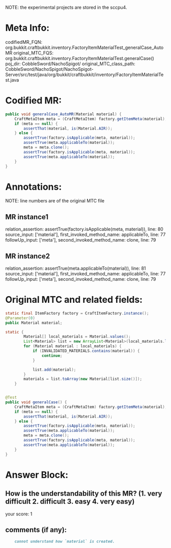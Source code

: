 NOTE: the experimental projects are stored in the sccpu4.

# Meta Info:
codifiedMR_FQN:
org.bukkit.craftbukkit.inventory.FactoryItemMaterialTest_generalCase_AutoMR
original_MTC_FQS:
org.bukkit.craftbukkit.inventory.FactoryItemMaterialTest.generalCase()
poj_dir:
CobbleSword/NachoSpigot/
original_MTC_class_path:
CobbleSword/NachoSpigot/NachoSpigot-Server/src/test/java/org/bukkit/craftbukkit/inventory/FactoryItemMaterialTest.java

# Codified MR:
```java
public void generalCase_AutoMR(Material material) {
    CraftMetaItem meta = (CraftMetaItem) factory.getItemMeta(material);
    if (meta == null) {
        assertThat(material, is(Material.AIR));
    } else {
        assertTrue(factory.isApplicable(meta, material));
        assertTrue(meta.applicableTo(material));
        meta = meta.clone();
        assertTrue(factory.isApplicable(meta, material));
        assertTrue(meta.applicableTo(material));
    }
}
```

# Annotations:
NOTE: line numbers are of the original MTC file
## MR instance1
relation_assertion: assertTrue(factory.isApplicable(meta, material)), line: 80 
source_input: ['material'], first_invoked_method_name: applicableTo, line: 77 
followUp_input: ['meta'], second_invoked_method_name: clone, line: 79 
## MR instance2
relation_assertion: assertTrue(meta.applicableTo(material)), line: 81 
source_input: ['material'], first_invoked_method_name: applicableTo, line: 77 
followUp_input: ['meta'], second_invoked_method_name: clone, line: 79 


# Original MTC and related fields:
```java
static final ItemFactory factory = CraftItemFactory.instance();
@Parameter(0)
public Material material;

static {
        Material[] local_materials = Material.values();
        List<Material> list = new ArrayList<Material>(local_materials.length);
        for (Material material : local_materials) {
            if (INVALIDATED_MATERIALS.contains(material)) {
                continue;
            }

            list.add(material);
        }
        materials = list.toArray(new Material[list.size()]);
    }


@Test
public void generalCase() {
    CraftMetaItem meta = (CraftMetaItem) factory.getItemMeta(material);
    if (meta == null) {
        assertThat(material, is(Material.AIR));
    } else {
        assertTrue(factory.isApplicable(meta, material));
        assertTrue(meta.applicableTo(material));
        meta = meta.clone();
        assertTrue(factory.isApplicable(meta, material));
        assertTrue(meta.applicableTo(material));
    }
}

```


# Answer Block: 
## How is the understandability of this MR? (1. very difficult 2. difficult 3. easy 4. very easy)
your score: 1
 
## comments (if any): 
```markdown
    cannot understand how `material` is created.

```

